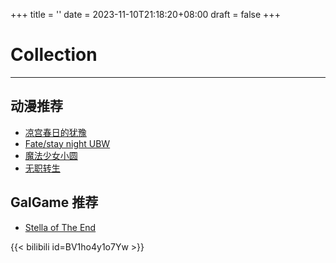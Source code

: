 +++
title = ''
date = 2023-11-10T21:18:20+08:00
draft = false
+++

# Collection
---

## 动漫推荐
- [凉宫春日的犹豫](https://www.bilibili.com/bangumi/play/ss1057)
- [Fate/stay night UBW](https://www.bilibili.com/bangumi/media/md1586)
- [魔法少女小圆](https://www.bilibili.com/bangumi/play/ss2539)
- [无职转生](https://www.bilibili.com/video/BV1ho4y1o7Yw/)

## GalGame 推荐
- [Stella of The End](https://store.steampowered.com/app/2510770/Stella_of_The_End/)

{{< bilibili id=BV1ho4y1o7Yw >}}

<!-- ## Gallery

![长门有希](/favorites/nagato_yuki.jpg) -->